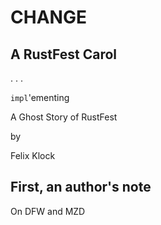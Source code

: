 # CHANGE

## A RustFest Carol

 . . .

`impl`'ementing

A Ghost Story of RustFest

  by

Felix Klock

## First, an author's note

On DFW and MZD
